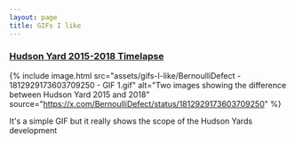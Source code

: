 ```yaml
---
layout: page
title: GIFs I like
---
```


### [Hudson Yard 2015-2018 Timelapse](https://x.com/BernoulliDefect/status/1812929173603709250)

{% include image.html 
    src="assets/gifs-I-like/BernoulliDefect - 1812929173603709250 - GIF 1.gif"
    alt="Two images showing the difference between Hudson Yard 2015 and 2018" 
    source="https://x.com/BernoulliDefect/status/1812929173603709250"
%}

<!--Downloaded using https://redketchup.io/twitter-downloader-->


It's a simple GIF but it really shows the scope of the Hudson Yards development 
